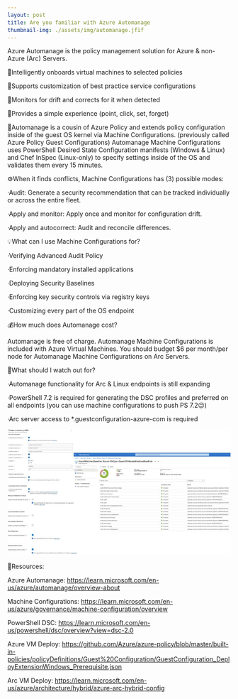 ```yaml
---
layout: post
title: Are you familiar with Azure Automanage
thumbnail-img: ./assets/img/automanage.jfif
---
```

Azure Automanage is the policy management solution for Azure & non-Azure (Arc) Servers.

🔹Intelligently onboards virtual machines to selected policies

🔹Supports customization of best practice service configurations

🔹Monitors for drift and corrects for it when detected

🔹Provides a simple experience (point, click, set, forget)

🔺Automanage is a cousin of Azure Policy and extends policy configuration inside of the guest OS kernel via Machine Configurations. (previously called Azure Policy Guest Configurations) Automanage Machine Configurations uses PowerShell Desired State Configuration manifests (Windows & Linux) and Chef InSpec (Linux-only) to specify settings inside of the OS and validates them every 15 minutes.

⚙️When it finds conflicts, Machine Configurations has (3) possible modes:

·Audit: Generate a security recommendation that can be tracked individually or across the entire fleet.

·Apply and monitor: Apply once and monitor for configuration drift.

·Apply and autocorrect: Audit and reconcile differences.

💡What can I use Machine Configurations for?

·Verifying Advanced Audit Policy

·Enforcing mandatory installed applications

·Deploying Security Baselines

·Enforcing key security controls via registry keys

·Customizing every part of the OS endpoint

💰How much does Automanage cost?

Automanage is free of charge. Automanage Machine Configurations is included with Azure Virtual Machines. You should budget $6 per month/per node for Automanage Machine Configurations on Arc Servers.

🤷What should I watch out for?

·Automanage functionality for Arc & Linux endpoints is still expanding

·PowerShell 7.2 is required for generating the DSC profiles and preferred on all endpoints (you can use machine configurations to push PS 7.2😉)

·Arc server access to *.guestconfiguration-azure-com is required

![Image](/assets/img/automanage.jfif)

🎒Resources:

Azure Automanage: https://learn.microsoft.com/en-us/azure/automanage/overview-about

Machine Configurations: https://learn.microsoft.com/en-us/azure/governance/machine-configuration/overview

PowerShell DSC: https://learn.microsoft.com/en-us/powershell/dsc/overview?view=dsc-2.0

Azure VM Deploy: https://github.com/Azure/azure-policy/blob/master/built-in-policies/policyDefinitions/Guest%20Configuration/GuestConfiguration_DeployExtensionWindows_Prerequisite.json

Arc VM Deploy: https://learn.microsoft.com/en-us/azure/architecture/hybrid/azure-arc-hybrid-config